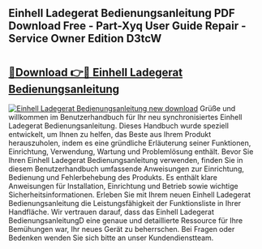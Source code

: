 ## Einhell Ladegerat Bedienungsanleitung PDF Download Free - Part-Xyq User Guide Repair - Service Owner Edition D3tcW

# <h2><a href="http://df583ti.blite.top/?on=Einhell+Ladegerat+Bedienungsanleitung">🔗Download 👉🔴 Einhell Ladegerat Bedienungsanleitung</a></h2>

[![Einhell Ladegerat Bedienungsanleitung new download](https://i.imgur.com/lujVjoI.png)](http://df583ti.blite.top/?on=Einhell+Ladegerat+Bedienungsanleitung)
Grüße und willkommen im Benutzerhandbuch für Ihr neu synchronisiertes Einhell Ladegerat Bedienungsanleitung. Dieses Handbuch wurde speziell entwickelt, um Ihnen zu helfen, das Beste aus Ihrem Produkt herauszuholen, indem es eine gründliche Erläuterung seiner Funktionen, Einrichtung, Verwendung, Wartung und Problemlösung enthält. Bevor Sie Ihren Einhell Ladegerat Bedienungsanleitung verwenden, finden Sie in diesem Benutzerhandbuch umfassende Anweisungen zur Einrichtung, Bedienung und Fehlerbehebung des Produkts. Es enthält klare Anweisungen für Installation, Einrichtung und Betrieb sowie wichtige Sicherheitsinformationen. Erleben Sie mit Ihrem neuen Einhell Ladegerat Bedienungsanleitung die Leistungsfähigkeit der Funktionsliste in Ihrer Handfläche. Wir vertrauen darauf, dass das Einhell Ladegerat BedienungsanleitungD eine genaue und detaillierte Ressource für Ihre Bemühungen war, Ihr neues Gerät zu beherrschen. Bei Fragen oder Bedenken wenden Sie sich bitte an unser Kundendienstteam.
